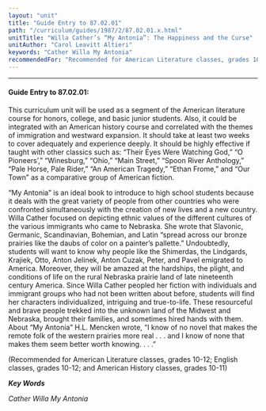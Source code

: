 ```yaml
---
layout: "unit"
title: "Guide Entry to 87.02.01"
path: "/curriculum/guides/1987/2/87.02.01.x.html"
unitTitle: "Willa Cather’s “My Antonia”: The Happiness and the Curse"
unitAuthor: "Carol Leavitt Altieri"
keywords: "Cather Willa My Antonia"
recommendedFor: "Recommended for American Literature classes, grades 10-12; English classes, grades 10-12; and American History classes, grades 10-11"
---
```

<body>
<hr/>
 <h4>
  Guide Entry to 87.02.01:
 </h4>
 This curriculum unit will be used as a segment of the American literature course for honors, college, and basic junior students. Also, it could be integrated with an American history course and correlated with the themes of immigration and westward expansion. It should take at least two weeks to cover adequately and experience deeply. It should be highly effective if taught with other classics such as: “Their Eyes Were Watching God,” “O Pioneers’,” “Winesburg,” “Ohio,” “Main Street,” “Spoon River Anthology,” “Pale Horse, Pale Rider,” “An American Tragedy,” “Ethan Frome,” and “Our Town” as a comparative group of American fiction.
 <p>
  “My Antonia” is an ideal book to introduce to high school students because it deals with the great variety of people from other countries who were confronted simultaneously with the creation of new lives and a new country. Willa Cather focused on depicting ethnic values of the different cultures of the various immigrants who came to Nebraska. She wrote that Slavonic, Germanic, Scandinavian, Bohemian, and Latin “spread across our bronze prairies like the daubs of color on a painter’s pallette.” Undoubtedly, students will want to know why people like the Shimerdas, the Lindgards, Krajiek, Otto, Anton Jelinek, Anton Cuzak, Peter, and Pavel emigrated to America. Moreover, they will be amazed at the hardships, the plight, and conditions of life on the rural Nebraska prairie land of late nineteenth century America. Since Willa Cather peopled her fiction with individuals and immigrant groups who had not been written about before, students will find her characters individualized, intriguing and true-to-life. These resourceful and brave people trekked into the unknown land of the Midwest and Nebraska, brought their families, and sometimes hired hands with them. About “My Antonia” H.L. Mencken wrote, “I know of no novel that makes the remote folk of the western prairies more real . . . and I know of none that makes them seem better worth knowing. . . .”
 </p>
 <p>
  (Recommended for American Literature classes, grades 10-12; English classes, grades 10-12; and American History classes, grades 10-11)
 </p>
<p>
  <b>
   <i>
    Key Words
   </i>
  </b>
  <br/>
 </p>
 <p>
  <i>
   Cather Willa My Antonia
  </i>
 </p>

</body>